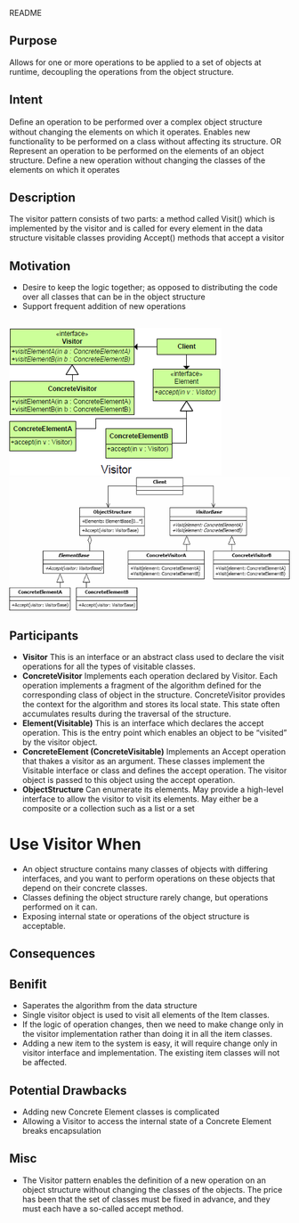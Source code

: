 README

## Purpose

Allows for one or more operations to be applied to a set of objects at runtime, decoupling the operations from the object structure.

## Intent ##

Deﬁne an operation to be performed over a complex object structure without changing the elements on which it operates.	Enables new functionality to be performed on a class without affecting its structure.
OR
Represent an operation to be performed on the elements of an object structure.
Define a new operation without changing the classes of the elements on which it operates

## Description ##

The visitor pattern consists of two parts:
a method called Visit() which is implemented by the visitor and is called for every element in the data structure
visitable classes providing Accept() methods that accept a visitor

## Motivation ##

+ Desire to keep the logic together; as opposed to distributing the code over all classes that can be in the object structure
+ Support frequent addition of new operations

##

![alt text](./Images/Visitor-1.md.png "Visitor")
![alt text](./Images/Visitor-2.md.png "Visitor")

## Participants ##

+ **Visitor**
		This is an interface or an abstract class used to declare the visit operations for all the types of visitable classes.
+ **ConcreteVisitor**
		Implements each operation declared by Visitor. Each operation implements a fragment of the algorithm defined for the corresponding class of object in the structure. ConcreteVisitor provides the context for the algorithm and stores its local state. This state often accumulates results during the traversal of the structure.
+ **Element(Visitable)**
		This is an interface which declares the accept operation. This is the entry point which enables an object to be “visited” by the visitor object.
+ **ConcreteElement (ConcreteVisitable)**
		Implements an Accept operation that thakes a visitor as an argument. These classes implement the Visitable interface or class and defines the accept operation. The visitor object is passed to this object using the accept operation.
+ **ObjectStructure**
		Can enumerate its elements.
		May provide a high-level interface to allow the visitor to visit its elements.
		May either be a composite or a collection such as a list or a set

# Use Visitor When ##

+ An object structure contains many classes of objects with differing interfaces, and you want to perform operations on these
objects that depend on their concrete classes.
+ Classes defining the object structure rarely change, but operations performed on it can.
+ Exposing internal state or operations of the object structure is acceptable.

## Consequences ##

## Benifit
+ Saperates the algorithm from the data structure
+ Single visitor object is used to visit all elements of the Item classes.
+ If the logic of operation changes, then we need to make change only in the visitor implementation rather than doing it in all the item classes.
+ Adding a new item to the system is easy, it will require change only in visitor interface and implementation. The existing item classes will not be affected.

## Potential Drawbacks
+ Adding new Concrete Element classes is complicated
+ Allowing a Visitor to access the internal state of a Concrete Element breaks encapsulation

## Misc
+ The Visitor pattern enables the definition of a new operation on an object structure without changing the classes of the objects. The price has been that the set of classes must be fixed in advance, and they must each have a so-called accept method.
